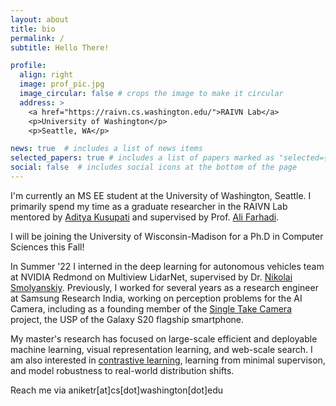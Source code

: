 ```yaml
---
layout: about
title: bio
permalink: /
subtitle: Hello There!

profile:
  align: right
  image: prof_pic.jpg
  image_circular: false # crops the image to make it circular
  address: >
    <a href="https://raivn.cs.washington.edu/">RAIVN Lab</a>
    <p>University of Washington</p>
    <p>Seattle, WA</p>

news: true  # includes a list of news items
selected_papers: true # includes a list of papers marked as "selected={true}"
social: false  # includes social icons at the bottom of the page
---
```


I'm currently an MS EE student at the University of Washington, Seattle. I primarily spend my time as a graduate researcher in the RAIVN Lab mentored by [Aditya Kusupati](https://homes.cs.washington.edu/~kusupati/) and supervised by Prof. [Ali Farhadi](https://homes.cs.washington.edu/~ali/).

I will be joining the University of Wisconsin-Madison for a Ph.D in Computer Sciences this Fall!

In Summer '22 I interned in the deep learning for autonomous vehicles team at NVIDIA Redmond on Multiview LidarNet, supervised by Dr. [Nikolai Smolyanskiy](https://scholar.google.com/citations?user=KxfefwgAAAAJ&hl=en). Previously, I worked for several years as a research engineer at Samsung Research India, working on perception problems for the AI Camera, including as a founding member of the [Single Take Camera](https://www.techradar.com/how-to/how-to-use-single-take-mode-on-samsung-phones) project, the USP of the Galaxy S20 flagship smartphone.

My master's research has focused on large-scale efficient and deployable machine learning, visual representation learning, and web-scale search. I am also interested in [contrastive learning](https://openaccess.thecvf.com/content/CVPR2022/html/Cole_When_Does_Contrastive_Visual_Representation_Learning_Work_CVPR_2022_paper.html), learning from minimal supervison, and model robustness to real-world distribution shifts.

Reach me via aniketr[at]cs[dot]washington[dot]edu